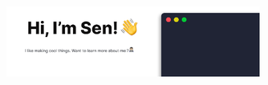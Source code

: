 <a href='https://senche.dev/about'><img src="https://raw.githubusercontent.com/achensov/achensov/main/gitBanner_updated.gif" alt="Header Gif"></a>

